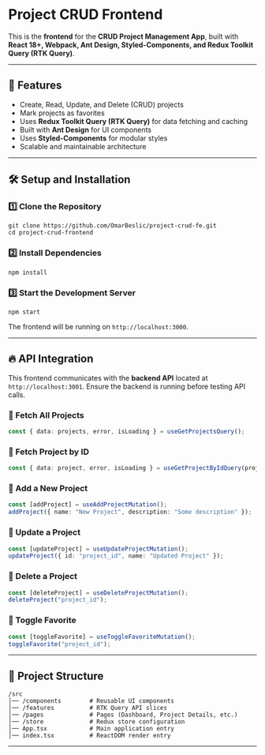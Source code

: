# Project CRUD Frontend

This is the **frontend** for the **CRUD Project Management App**, built with **React 18+, Webpack, Ant Design, Styled-Components, and Redux Toolkit Query (RTK Query)**.

---

## 📌 Features

- Create, Read, Update, and Delete (CRUD) projects
- Mark projects as favorites
- Uses **Redux Toolkit Query (RTK Query)** for data fetching and caching
- Built with **Ant Design** for UI components
- Uses **Styled-Components** for modular styles
- Scalable and maintainable architecture

---

## 🛠️ Setup and Installation

### **1️⃣ Clone the Repository**

```
git clone https://github.com/OmarBeslic/project-crud-fe.git
cd project-crud-frontend
```

### **2️⃣ Install Dependencies**

```
npm install
```

### **3️⃣ Start the Development Server**

```
npm start
```

The frontend will be running on `http://localhost:3000`.

---

## 🔥 API Integration

This frontend communicates with the **backend API** located at `http://localhost:3001`. Ensure the backend is running before testing API calls.

### **📌 Fetch All Projects**

```typescript
const { data: projects, error, isLoading } = useGetProjectsQuery();
```

### **📌 Fetch Project by ID**

```typescript
const { data: project, error, isLoading } = useGetProjectByIdQuery(projectId);
```

### **📌 Add a New Project**

```typescript
const [addProject] = useAddProjectMutation();
addProject({ name: "New Project", description: "Some description" });
```

### **📌 Update a Project**

```typescript
const [updateProject] = useUpdateProjectMutation();
updateProject({ id: "project_id", name: "Updated Project" });
```

### **📌 Delete a Project**

```typescript
const [deleteProject] = useDeleteProjectMutation();
deleteProject("project_id");
```

### **📌 Toggle Favorite**

```typescript
const [toggleFavorite] = useToggleFavoriteMutation();
toggleFavorite("project_id");
```

---

## 🏡 Project Structure

```
/src
│── /components        # Reusable UI components
│── /features          # RTK Query API slices
│── /pages             # Pages (Dashboard, Project Details, etc.)
│── /store             # Redux store configuration
│── App.tsx            # Main application entry
│── index.tsx          # ReactDOM render entry
```

---


